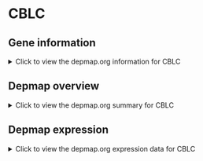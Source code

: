 <h1>CBLC</h1>

<h2>Gene information</h2>
<details>
  <summary>Click to view the depmap.org information for CBLC</summary>
  <iframe src="https://depmap.org/portal/gene/CBLC?tab=about" style="border:none;width:100%;height:800px"></iframe>
</details>

<h2>Depmap overview</h2>
<details>
  <summary>Click to view the depmap.org summary for CBLC</summary>
  <iframe src="https://depmap.org/portal/gene/CBLC?tab=overview" style="border:none;width:100%;height:800px"></iframe>
</details>

<h2>Depmap expression</h2>
<details>
  <summary>Click to view the depmap.org expression data for CBLC</summary>
  <iframe src="https://depmap.org/portal/gene/CBLC?tab=characterization" style="border:none;width:100%;height:800px"></iframe>
</details>


<!--
<h2>Reactome Pathway diagram</h2>
<details>
  <summary>Click to view Reactome pathway for CBLC</summary>
  PNAME
</details>
-->



